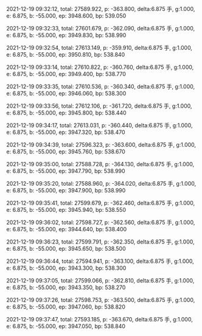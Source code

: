 2021-12-19 09:32:12, total: 27589.922, p: -363.800, delta:6.875 手, g:1.000, e: 6.875, b: -55.000, ep: 3948.600, bp: 539.050

2021-12-19 09:32:33, total: 27601.679, p: -362.090, delta:6.875 手, g:1.000, e: 6.875, b: -55.000, ep: 3949.830, bp: 538.990

2021-12-19 09:32:54, total: 27613.149, p: -359.910, delta:6.875 手, g:1.000, e: 6.875, b: -55.000, ep: 3950.810, bp: 538.840

2021-12-19 09:33:14, total: 27610.822, p: -360.760, delta:6.875 手, g:1.000, e: 6.875, b: -55.000, ep: 3949.400, bp: 538.770

2021-12-19 09:33:35, total: 27610.536, p: -360.340, delta:6.875 手, g:1.000, e: 6.875, b: -55.000, ep: 3946.060, bp: 538.300

2021-12-19 09:33:56, total: 27612.106, p: -361.720, delta:6.875 手, g:1.000, e: 6.875, b: -55.000, ep: 3945.800, bp: 538.440

2021-12-19 09:34:17, total: 27613.031, p: -360.440, delta:6.875 手, g:1.000, e: 6.875, b: -55.000, ep: 3947.320, bp: 538.470

2021-12-19 09:34:39, total: 27596.323, p: -363.600, delta:6.875 手, g:1.000, e: 6.875, b: -55.000, ep: 3945.760, bp: 538.670

2021-12-19 09:35:00, total: 27588.728, p: -364.130, delta:6.875 手, g:1.000, e: 6.875, b: -55.000, ep: 3947.790, bp: 538.990

2021-12-19 09:35:20, total: 27588.960, p: -364.020, delta:6.875 手, g:1.000, e: 6.875, b: -55.000, ep: 3947.900, bp: 538.990

2021-12-19 09:35:41, total: 27599.679, p: -362.460, delta:6.875 手, g:1.000, e: 6.875, b: -55.000, ep: 3945.940, bp: 538.550

2021-12-19 09:36:02, total: 27598.727, p: -362.560, delta:6.875 手, g:1.000, e: 6.875, b: -55.000, ep: 3944.640, bp: 538.400

2021-12-19 09:36:23, total: 27599.791, p: -362.350, delta:6.875 手, g:1.000, e: 6.875, b: -55.000, ep: 3945.650, bp: 538.500

2021-12-19 09:36:44, total: 27594.941, p: -363.100, delta:6.875 手, g:1.000, e: 6.875, b: -55.000, ep: 3943.300, bp: 538.300

2021-12-19 09:37:05, total: 27599.066, p: -362.810, delta:6.875 手, g:1.000, e: 6.875, b: -55.000, ep: 3943.350, bp: 538.270

2021-12-19 09:37:26, total: 27598.753, p: -363.500, delta:6.875 手, g:1.000, e: 6.875, b: -55.000, ep: 3947.060, bp: 538.820

2021-12-19 09:37:47, total: 27593.185, p: -363.670, delta:6.875 手, g:1.000, e: 6.875, b: -55.000, ep: 3947.050, bp: 538.840